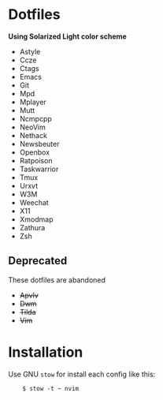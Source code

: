 Dotfiles
========

**Using Solarized Light color scheme**

- Astyle
- Ccze
- Ctags
- Emacs
- Git
- Mpd
- Mplayer
- Mutt
- Ncmpcpp
- NeoVim
- Nethack
- Newsbeuter
- Openbox
- Ratpoison
- Taskwarrior
- Tmux
- Urxvt
- W3M
- Weechat
- X11
- Xmodmap
- Zathura
- Zsh


Deprecated
----------

These dotfiles are abandoned

- ~~Apvlv~~
- ~~Dwm~~
- ~~Tilda~~
- ~~Vim~~


Installation
============

Use GNU `stow` for install each config like this:

        $ stow -t ~ nvim
